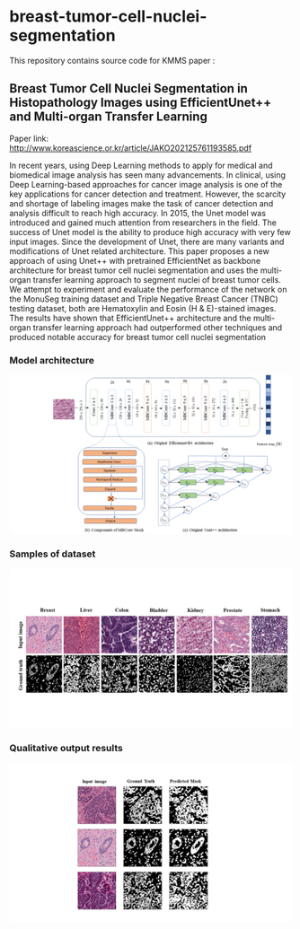 # breast-tumor-cell-nuclei-segmentation
This repository contains source code for KMMS paper : 

## Breast Tumor Cell Nuclei Segmentation in Histopathology Images using EfficientUnet++ and Multi-organ Transfer Learning

Paper link: http://www.koreascience.or.kr/article/JAKO202125761193585.pdf

In recent years, using Deep Learning methods to apply for medical and biomedical image analysis has seen many advancements. In clinical, using Deep Learning-based approaches for cancer image analysis is one of the key applications for cancer detection and treatment. However, the scarcity and shortage of labeling images make the task of cancer detection and analysis difficult to reach high accuracy. In 2015, the Unet model was introduced and gained much attention from researchers in the field. The success of Unet model is the ability to produce high accuracy with very few input images. Since the development of Unet, there are many variants and modifications of Unet related architecture. This paper proposes a new approach of using Unet++ with pretrained EfficientNet as backbone architecture for breast tumor cell nuclei segmentation and uses the multi-organ transfer learning approach to segment nuclei of breast tumor cells. We attempt to experiment and evaluate the performance of the network on the MonuSeg training dataset and Triple Negative Breast Cancer (TNBC) testing dataset, both are Hematoxylin and Eosin (H & E)-stained images. The results have shown that EfficientUnet++ architecture and the multi-organ transfer learning approach had outperformed other techniques and produced notable accuracy for breast tumor cell nuclei segmentation

### Model architecture

![alt text](https://github.com/tuan-ld/breast-tumor-cell-nuclei-segmentation/blob/main/media-sources/model-architecture.png)


### Samples of dataset
![alt text](https://github.com/tuan-ld/breast-tumor-cell-nuclei-segmentation/blob/main/media-sources/dataset.png)


### Qualitative output results
![alt text](https://github.com/tuan-ld/breast-tumor-cell-nuclei-segmentation/blob/main/media-sources/output-predicted-mask-1.png)
